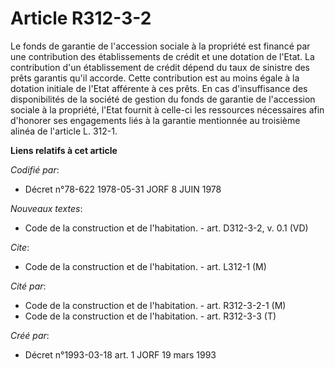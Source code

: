 # Article R312-3-2

Le fonds de garantie de l'accession sociale à la propriété est financé par une contribution des établissements de crédit et
une dotation de l'Etat. La contribution d'un établissement de crédit dépend du taux de sinistre des prêts garantis qu'il
accorde. Cette contribution est au moins égale à la dotation initiale de l'Etat afférente à ces prêts. En cas d'insuffisance
des disponibilités de la société de gestion du fonds de garantie de l'accession sociale à la propriété, l'Etat fournit à
celle-ci les ressources nécessaires afin d'honorer ses engagements liés à la garantie mentionnée au troisième alinéa de
l'article L. 312-1.

**Liens relatifs à cet article**

_Codifié par_:

  - Décret n°78-622 1978-05-31 JORF 8 JUIN 1978

_Nouveaux textes_:

  - Code de la construction et de l'habitation. - art. D312-3-2, v. 0.1 (VD)

_Cite_:

  - Code de la construction et de l'habitation. - art. L312-1 (M)

_Cité par_:

  - Code de la construction et de l'habitation. - art. R312-3-2-1 (M)
  - Code de la construction et de l'habitation. - art. R312-3-3 (T)

_Créé par_:

  - Décret n°1993-03-18 art. 1 JORF 19 mars 1993
